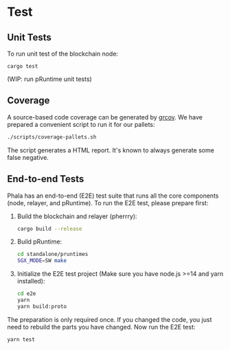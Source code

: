 # Test

## Unit Tests

To run unit test of the blockchain node:

```
cargo test
```

(WIP: run pRuntime unit tests)

## Coverage

A source-based code coverage can be generated by [grcov](https://github.com/mozilla/grcov). We have prepared a convenient script to run it for our pallets:

```bash
./scripts/coverage-pallets.sh
```

The script generates a HTML report. It's known to always generate some false negative.

## End-to-end Tests

Phala has an end-to-end (E2E) test suite that runs all the core components (node, relayer, and pRuntime). To run the E2E test, please prepare first:

1. Build the blockchain and relayer (pherrry):

    ```bash
    cargo build --release
    ```

2. Build pRuntime:

    ```bash
    cd standalone/pruntimes
    SGX_MODE=SW make
    ```

3. Initialize the E2E test project (Make sure you have node.js >=14 and yarn installed):

    ```bash
    cd e2e
    yarn
    yarn build:proto
    ```

The preparation is only required once. If you changed the code, you just need to rebuild the parts you have changed. Now run the E2E test:

```bash
yarn test
```
